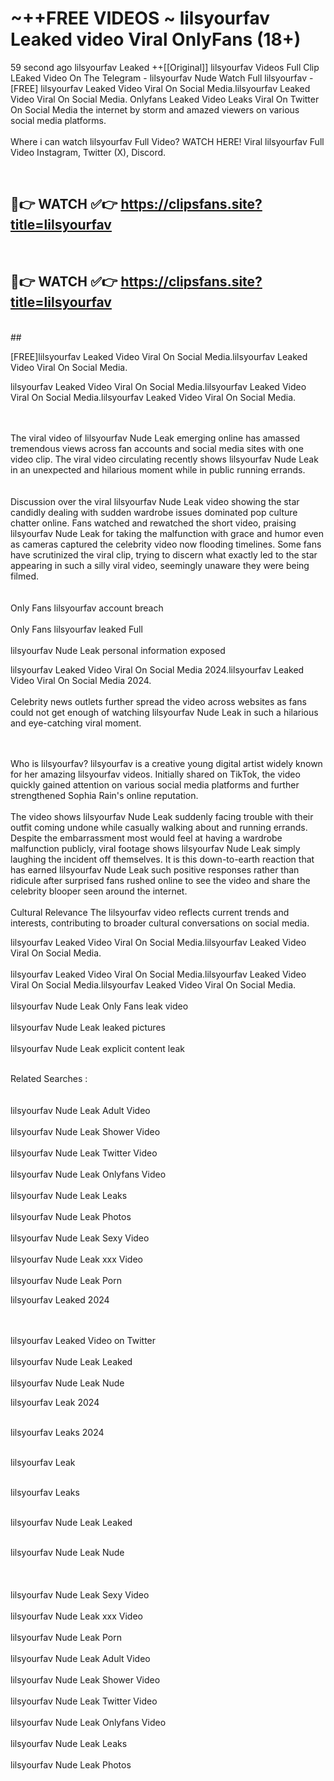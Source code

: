 # ~++FREE VIDEOS ~ lilsyourfav Leaked video Viral OnlyFans (18+)<br>


59 second ago lilsyourfav Leaked ++[[Original]] lilsyourfav Videos Full Clip LEaked Video On The Telegram  - lilsyourfav Nude  Watch Full lilsyourfav - [FREE] lilsyourfav Leaked Video Viral On Social Media.lilsyourfav Leaked Video Viral On Social Media.   Onlyfans Leaked Video Leaks Viral On Twitter On Social Media the internet by storm and amazed viewers on various social media platforms. <br><br>
Where i can watch lilsyourfav Full Video? WATCH HERE! Viral lilsyourfav Full Video Instagram, Twitter (X), Discord. <br>


 <br>

##  🔴👉 WATCH ✅👉  <a href="https://clipsfans.site?title=lilsyourfav&ref=git">https://clipsfans.site?title=lilsyourfav</a> <br>
  <br>

##  🔴👉 WATCH ✅👉  <a href="https://clipsfans.site?title=lilsyourfav&ref=git">https://clipsfans.site?title=lilsyourfav</a> <br>
  <br>
  ##



[FREE]lilsyourfav Leaked Video Viral On Social Media.lilsyourfav Leaked Video Viral On Social Media. <br>

lilsyourfav Leaked Video Viral On Social Media.lilsyourfav Leaked Video Viral On Social Media.lilsyourfav Leaked Video Viral On Social Media. <br>


  <br>

  <br>
The viral video of lilsyourfav Nude Leak emerging online has amassed tremendous views across fan accounts and social media sites with one video clip. The viral video circulating recently shows lilsyourfav Nude Leak in an unexpected and hilarious moment while in public running errands.<br>
<br>


<br>
Discussion over the viral lilsyourfav Nude Leak video showing the star candidly dealing with sudden wardrobe issues dominated pop culture chatter online. Fans watched and rewatched the short video, praising lilsyourfav Nude Leak for taking the malfunction with grace and humor even as cameras captured the celebrity video now flooding timelines. Some fans have scrutinized the viral clip, trying to discern what exactly led to the star appearing in such a silly viral video, seemingly unaware they were being filmed.<br>
<br>
<br> 
Only Fans lilsyourfav account breach<br>
<br>
Only Fans lilsyourfav leaked Full <br>
<br>
lilsyourfav Nude Leak personal information exposed<br>

lilsyourfav Leaked Video Viral On Social Media 2024.lilsyourfav Leaked Video Viral On Social Media 2024. <br>
<br>
Celebrity news outlets further spread the video across websites as fans could not get enough of watching lilsyourfav Nude Leak in such a hilarious and eye-catching viral moment.<br>
<br>

<br>
Who is lilsyourfav? lilsyourfav is a creative young digital artist widely known for her amazing lilsyourfav videos. Initially shared on TikTok, the video quickly gained attention on various social media platforms and further strengthened Sophia Rain's online reputation.<br>
<br>
The video shows lilsyourfav Nude Leak suddenly facing trouble with their outfit coming undone while casually walking about and running errands. Despite the embarrassment most would feel at having a wardrobe malfunction publicly, viral footage shows lilsyourfav Nude Leak simply laughing the incident off themselves. It is this down-to-earth reaction that has earned lilsyourfav Nude Leak such positive responses rather than ridicule after surprised fans rushed online to see the video and share the celebrity blooper seen around the internet.<br>
<br>
Cultural Relevance The lilsyourfav video reflects current trends and interests, contributing to broader cultural conversations on social media.<br>

lilsyourfav Leaked Video Viral On Social Media.lilsyourfav Leaked Video Viral On Social Media.<br>
<br>
lilsyourfav Leaked Video Viral On Social Media.lilsyourfav Leaked Video Viral On Social Media.lilsyourfav Leaked Video Viral On Social Media.<br>
<br>
lilsyourfav Nude Leak Only Fans leak video<br>
<br>
lilsyourfav Nude Leak leaked pictures<br>
<br>
lilsyourfav Nude Leak explicit content leak<br>


<br>
Related Searches :<br>
<br>

<br>
lilsyourfav Nude Leak Adult Video<br>
<br>
lilsyourfav Nude Leak Shower Video<br>
<br>
lilsyourfav Nude Leak Twitter Video<br>
<br>
lilsyourfav Nude Leak Onlyfans Video<br>
<br>
lilsyourfav Nude Leak Leaks<br>
<br>
lilsyourfav Nude Leak Photos<br>

<br>
lilsyourfav Nude Leak Sexy Video<br>
<br>
lilsyourfav Nude Leak xxx Video<br>
<br>
lilsyourfav Nude Leak Porn<br>

lilsyourfav  Leaked 2024 <br> <br>
<br>

lilsyourfav Leaked Video on Twitter <br>
<br>
lilsyourfav Nude Leak Leaked<br>
<br>
lilsyourfav Nude Leak Nude<br>


lilsyourfav  Leak 2024 <br> <br>



lilsyourfav  Leaks 2024 <br> <br>



 
lilsyourfav  Leak<br> <br>



lilsyourfav  Leaks<br> <br>


lilsyourfav Nude Leak Leaked<br> <br>

lilsyourfav Nude Leak Nude<br> <br>
<br> <br>
lilsyourfav Nude Leak Sexy Video
<br> <br>
lilsyourfav Nude Leak xxx Video
<br> <br>
lilsyourfav Nude Leak Porn
<br> <br>
lilsyourfav Nude Leak Adult Video
<br> <br>
lilsyourfav Nude Leak Shower Video
<br> <br>
lilsyourfav Nude Leak Twitter Video
<br> <br>
lilsyourfav Nude Leak Onlyfans Video
<br> <br>
lilsyourfav Nude Leak Leaks
<br> <br>
lilsyourfav Nude Leak Photos






</p>




 



</p>











